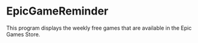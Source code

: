 # EpicGameReminder
This program displays the weekly free games that are available in the Epic Games Store.
